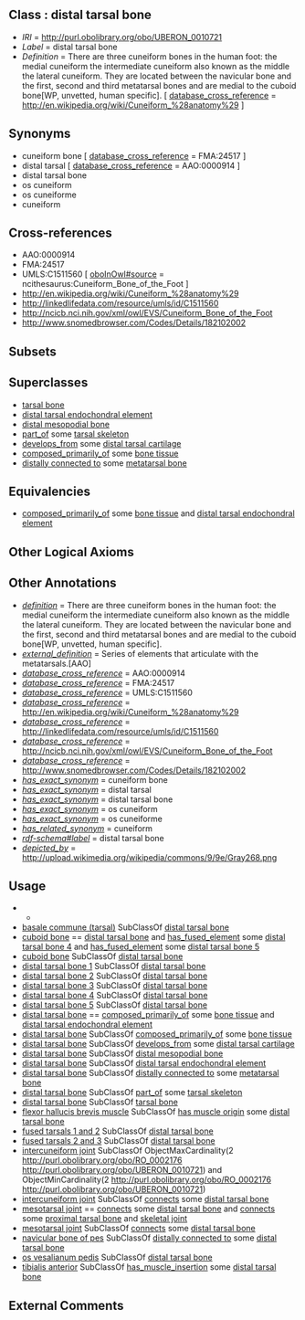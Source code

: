 
## Class : distal tarsal bone

 * *IRI* = http://purl.obolibrary.org/obo/UBERON_0010721
 * *Label* = distal tarsal bone
 * *Definition* = There are three cuneiform bones in the human foot: the medial cuneiform the intermediate cuneiform also known as the middle the lateral cuneiform. They are located between the navicular bone and the first, second and third metatarsal bones and are medial to the cuboid bone[WP, unvetted, human specific]. [ [database_cross_reference](../../ef/oboInOwl#hasDbXref.md) = http://en.wikipedia.org/wiki/Cuneiform_%28anatomy%29 ]

## Synonyms

 * cuneiform bone [ [database_cross_reference](../../ef/oboInOwl#hasDbXref.md) = FMA:24517 ]
 * distal tarsal [ [database_cross_reference](../../ef/oboInOwl#hasDbXref.md) = AAO:0000914 ]
 * distal tarsal bone
 * os cuneiform
 * os cuneiforme
 * cuneiform

## Cross-references

 * AAO:0000914
 * FMA:24517
 * UMLS:C1511560 [ [oboInOwl#source](../../ce/oboInOwl#source.md) = ncithesaurus:Cuneiform_Bone_of_the_Foot ]
 * http://en.wikipedia.org/wiki/Cuneiform_%28anatomy%29
 * http://linkedlifedata.com/resource/umls/id/C1511560
 * http://ncicb.nci.nih.gov/xml/owl/EVS/Cuneiform_Bone_of_the_Foot
 * http://www.snomedbrowser.com/Codes/Details/182102002

## Subsets


## Superclasses

 * [tarsal bone](../../UBERON/47/UBERON_0001447.md)
 * [distal tarsal endochondral element](../../UBERON/99/UBERON_0015099.md)
 * [distal mesopodial bone](../../UBERON/02/UBERON_0018102.md)
 * [part_of](../../BFO/50/BFO_0000050.md) some [tarsal skeleton](../../UBERON/79/UBERON_0009879.md)
 * [develops_from](../../RO/02/RO_0002202.md) some [distal tarsal cartilage](../../UBERON/00/UBERON_0015100.md)
 * [composed_primarily_of](../../RO/73/RO_0002473.md) some [bone tissue](../../UBERON/81/UBERON_0002481.md)
 * [distally connected to](../../core#distally/to/core#distally_connected_to.md) some [metatarsal bone](../../UBERON/48/UBERON_0001448.md)

## Equivalencies

 * [composed_primarily_of](../../RO/73/RO_0002473.md) some [bone tissue](../../UBERON/81/UBERON_0002481.md) and [distal tarsal endochondral element](../../UBERON/99/UBERON_0015099.md)

## Other Logical Axioms


## Other Annotations

 * *[definition](../../IAO/15/IAO_0000115.md)* = There are three cuneiform bones in the human foot: the medial cuneiform the intermediate cuneiform also known as the middle the lateral cuneiform. They are located between the navicular bone and the first, second and third metatarsal bones and are medial to the cuboid bone[WP, unvetted, human specific].
 * *[external_definition](../../UBPROP/01/UBPROP_0000001.md)* = Series of elements that articulate with the metatarsals.[AAO]
 * *[database_cross_reference](../../ef/oboInOwl#hasDbXref.md)* = AAO:0000914
 * *[database_cross_reference](../../ef/oboInOwl#hasDbXref.md)* = FMA:24517
 * *[database_cross_reference](../../ef/oboInOwl#hasDbXref.md)* = UMLS:C1511560
 * *[database_cross_reference](../../ef/oboInOwl#hasDbXref.md)* = http://en.wikipedia.org/wiki/Cuneiform_%28anatomy%29
 * *[database_cross_reference](../../ef/oboInOwl#hasDbXref.md)* = http://linkedlifedata.com/resource/umls/id/C1511560
 * *[database_cross_reference](../../ef/oboInOwl#hasDbXref.md)* = http://ncicb.nci.nih.gov/xml/owl/EVS/Cuneiform_Bone_of_the_Foot
 * *[database_cross_reference](../../ef/oboInOwl#hasDbXref.md)* = http://www.snomedbrowser.com/Codes/Details/182102002
 * *[has_exact_synonym](../../ym/oboInOwl#hasExactSynonym.md)* = cuneiform bone
 * *[has_exact_synonym](../../ym/oboInOwl#hasExactSynonym.md)* = distal tarsal
 * *[has_exact_synonym](../../ym/oboInOwl#hasExactSynonym.md)* = distal tarsal bone
 * *[has_exact_synonym](../../ym/oboInOwl#hasExactSynonym.md)* = os cuneiform
 * *[has_exact_synonym](../../ym/oboInOwl#hasExactSynonym.md)* = os cuneiforme
 * *[has_related_synonym](../../ym/oboInOwl#hasRelatedSynonym.md)* = cuneiform
 * *[rdf-schema#label](../../el/rdf-schema#label.md)* = distal tarsal bone
 * *[depicted_by](../../depicted/by/depicted_by.md)* = http://upload.wikimedia.org/wikipedia/commons/9/9e/Gray268.png

## Usage

 * -
 * [basale commune (tarsal)](../../UBERON/02/UBERON_3001002.md) SubClassOf [distal tarsal bone](../../UBERON/21/UBERON_0010721.md)
 * [cuboid bone](../../UBERON/55/UBERON_0001455.md) == [distal tarsal bone](../../UBERON/21/UBERON_0010721.md) and [has_fused_element](../../RO/74/RO_0002374.md) some [distal tarsal bone 4](../../UBERON/37/UBERON_0010737.md) and [has_fused_element](../../RO/74/RO_0002374.md) some [distal tarsal bone 5](../../UBERON/38/UBERON_0010738.md)
 * [cuboid bone](../../UBERON/55/UBERON_0001455.md) SubClassOf [distal tarsal bone](../../UBERON/21/UBERON_0010721.md)
 * [distal tarsal bone 1](../../UBERON/52/UBERON_0001452.md) SubClassOf [distal tarsal bone](../../UBERON/21/UBERON_0010721.md)
 * [distal tarsal bone 2](../../UBERON/53/UBERON_0001453.md) SubClassOf [distal tarsal bone](../../UBERON/21/UBERON_0010721.md)
 * [distal tarsal bone 3](../../UBERON/54/UBERON_0001454.md) SubClassOf [distal tarsal bone](../../UBERON/21/UBERON_0010721.md)
 * [distal tarsal bone 4](../../UBERON/37/UBERON_0010737.md) SubClassOf [distal tarsal bone](../../UBERON/21/UBERON_0010721.md)
 * [distal tarsal bone 5](../../UBERON/38/UBERON_0010738.md) SubClassOf [distal tarsal bone](../../UBERON/21/UBERON_0010721.md)
 * [distal tarsal bone](../../UBERON/21/UBERON_0010721.md) == [composed_primarily_of](../../RO/73/RO_0002473.md) some [bone tissue](../../UBERON/81/UBERON_0002481.md) and [distal tarsal endochondral element](../../UBERON/99/UBERON_0015099.md)
 * [distal tarsal bone](../../UBERON/21/UBERON_0010721.md) SubClassOf [composed_primarily_of](../../RO/73/RO_0002473.md) some [bone tissue](../../UBERON/81/UBERON_0002481.md)
 * [distal tarsal bone](../../UBERON/21/UBERON_0010721.md) SubClassOf [develops_from](../../RO/02/RO_0002202.md) some [distal tarsal cartilage](../../UBERON/00/UBERON_0015100.md)
 * [distal tarsal bone](../../UBERON/21/UBERON_0010721.md) SubClassOf [distal mesopodial bone](../../UBERON/02/UBERON_0018102.md)
 * [distal tarsal bone](../../UBERON/21/UBERON_0010721.md) SubClassOf [distal tarsal endochondral element](../../UBERON/99/UBERON_0015099.md)
 * [distal tarsal bone](../../UBERON/21/UBERON_0010721.md) SubClassOf [distally connected to](../../core#distally/to/core#distally_connected_to.md) some [metatarsal bone](../../UBERON/48/UBERON_0001448.md)
 * [distal tarsal bone](../../UBERON/21/UBERON_0010721.md) SubClassOf [part_of](../../BFO/50/BFO_0000050.md) some [tarsal skeleton](../../UBERON/79/UBERON_0009879.md)
 * [distal tarsal bone](../../UBERON/21/UBERON_0010721.md) SubClassOf [tarsal bone](../../UBERON/47/UBERON_0001447.md)
 * [flexor hallucis brevis muscle](../../UBERON/22/UBERON_0011022.md) SubClassOf [has muscle origin](../../RO/72/RO_0002372.md) some [distal tarsal bone](../../UBERON/21/UBERON_0010721.md)
 * [fused tarsals 1 and 2](../../UBERON/49/UBERON_0013649.md) SubClassOf [distal tarsal bone](../../UBERON/21/UBERON_0010721.md)
 * [fused tarsals 2 and 3](../../UBERON/89/UBERON_0012289.md) SubClassOf [distal tarsal bone](../../UBERON/21/UBERON_0010721.md)
 * [intercuneiform joint](../../UBERON/32/UBERON_0012132.md) SubClassOf ObjectMaxCardinality(2 <http://purl.obolibrary.org/obo/RO_0002176> <http://purl.obolibrary.org/obo/UBERON_0010721>) and ObjectMinCardinality(2 <http://purl.obolibrary.org/obo/RO_0002176> <http://purl.obolibrary.org/obo/UBERON_0010721>)
 * [intercuneiform joint](../../UBERON/32/UBERON_0012132.md) SubClassOf [connects](../../RO/76/RO_0002176.md) some [distal tarsal bone](../../UBERON/21/UBERON_0010721.md)
 * [mesotarsal joint](../../UBERON/69/UBERON_0011969.md) == [connects](../../RO/76/RO_0002176.md) some [distal tarsal bone](../../UBERON/21/UBERON_0010721.md) and [connects](../../RO/76/RO_0002176.md) some [proximal tarsal bone](../../UBERON/79/UBERON_0011679.md) and [skeletal joint](../../UBERON/82/UBERON_0000982.md)
 * [mesotarsal joint](../../UBERON/69/UBERON_0011969.md) SubClassOf [connects](../../RO/76/RO_0002176.md) some [distal tarsal bone](../../UBERON/21/UBERON_0010721.md)
 * [navicular bone of pes](../../UBERON/51/UBERON_0001451.md) SubClassOf [distally connected to](../../core#distally/to/core#distally_connected_to.md) some [distal tarsal bone](../../UBERON/21/UBERON_0010721.md)
 * [os vesalianum pedis](../../UBERON/23/UBERON_0010723.md) SubClassOf [distal tarsal bone](../../UBERON/21/UBERON_0010721.md)
 * [tibialis anterior](../../UBERON/85/UBERON_0001385.md) SubClassOf [has_muscle_insertion](../../RO/73/RO_0002373.md) some [distal tarsal bone](../../UBERON/21/UBERON_0010721.md)

## External Comments

